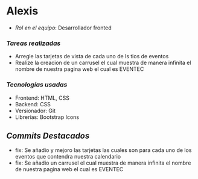 # Alexis
- *Rol en el equipo*: Desarrollador fronted

### *Tareas realizadas*
- Arregle las tarjetas de vista de cada uno  de ls tios de eventos
- Realize la creacion de un carrusel el cual muestra de manera infinita el nombre de  nuestra pagina web el cual es EVENTEC

### *Tecnologías usadas*
- Frontend: HTML, CSS
- Backend: CSS
- Versionador: Git
- Librerías: Bootstrap Icons

## *Commits Destacados*
- fix: Se añadio  y mejoro las  tarjetas las cuales son para cada  uno de los eventos que contendra nuestra calendario
- fix: Se añadio un carrusel el cual muestra de manera infinita el nombre de  nuestra pagina web el cual es EVENTEC